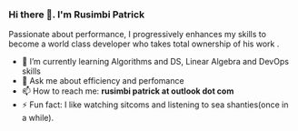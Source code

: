 ### Hi there 👋. I'm Rusimbi Patrick

Passionate about performance, I progressively enhances my skills to become a world class developer who takes total ownership of his work .

- 🌱 I’m currently learning Algorithms and DS, Linear Algebra and DevOps skills
- 💬 Ask me about efficiency and perfomance
- 📫 How to reach me: **rusimbi patrick at outlook dot com**
- ⚡ Fun fact: I like watching sitcoms and listening to sea shanties(once in a while).
